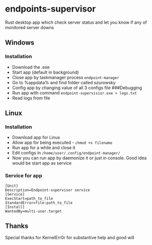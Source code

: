 # endpoints-supervisor
Rust desktop app which check server status and let you know if any of monitored server downs
## Windows 
### Installation
- Download the .exe
- Start app (default in background)
- Close app by taskmanager process `endpoint-manager`
- Go to %appdata% and find folder called szurowsky
- Config app by changing value of all 3 configs file
###Debugging
- Run app with command `endpoint-supervisior.exe > logs.txt`
- Read logs from file
## Linux
### Installation
- Download app for Linux
- Allow app for being executed - `chmod +x filename`
- Run app for a while and close it
- Edit configs in `/home/user/.config/endpoint-manager/`
- Now you can run app by daemonize it or just in console. Good idea would be start app as service
### Service for app
```
[Unit]
Description=Endpoint-supervisor service
[Service]
ExecStart=path_to_file
StandardError=file:path_to_file
[Install]
WantedBy=multi-user.target
```
## Thanks
Special thanks for KernelErr0r for substantive help and good will